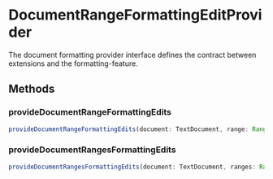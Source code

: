 # DocumentRangeFormattingEditProvider

The document formatting provider interface defines the contract between extensions and the formatting-feature.

## Methods

### provideDocumentRangeFormattingEdits

```typescript
provideDocumentRangeFormattingEdits(document: TextDocument, range: Range, options: FormattingOptions, token: CancellationToken): ProviderResult<TextEdit[]>
```

### provideDocumentRangesFormattingEdits

```typescript
provideDocumentRangesFormattingEdits(document: TextDocument, ranges: Range[], options: FormattingOptions, token: CancellationToken): ProviderResult<TextEdit[]>
```

